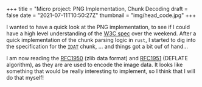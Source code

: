 +++
title = "Micro project: PNG Implementation, Chunk Decoding
draft = false
date = "2021-07-11T10:50:27Z"
thumbnail = "img/head_code.jpg"
+++

I wanted to have a quick look at the PNG implementation, to see if I could have a high level understanding of the [W3C spec](https://www.w3.org/TR/PNG/#11iCCP) over the weekend. After a quick implementation of the chunk parsing logic in `rust`, I started to dig into the specification for the [`IDAT`](https://www.w3.org/TR/PNG/#11IDAT) chunk, ... and things got a bit ouf of hand...

I am now reading the [RFC1950](https://www.ietf.org/rfc/rfc1950.txt) (zlib data format) and [RFC1951](https://datatracker.ietf.org/doc/html/rfc1951) (DEFLATE algorithm), as they are are used to encode the image data. It looks like something that would be really interesting to implement, so I think that I will do that myself!


